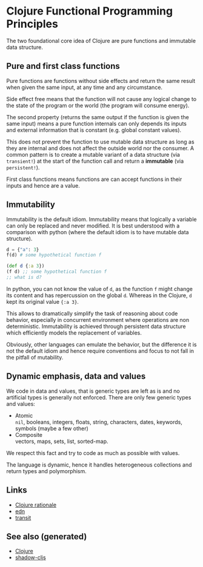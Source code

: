 # Clojure Functional Programming Principles

The two foundational core idea of Clojure are pure functions and
immutable data structure.

## Pure and first class functions

Pure functions are functions without side effects and return the same
result when given the same input, at any time and any circumstance.

Side effect free means that the function will not cause any logical
change to the state of the program or the world (the program will
consume energy).

The second property (returns the same output if the function is given
the same input) means a pure function internals can only depends its
inputs and external information that is constant (e.g. global constant
values).

This does not prevent the function to use mutable data structure as long
as they are internal and does not affect the outside world nor the
consumer. A common pattern is to create a mutable variant of a data
structure (via `transient!`) at the start of the function call and
return a **immutable** (via `persistent!`).

First class functions means functions are can accept functions in their
inputs and hence are a value.

## Immutability

Immutability is the default idiom. Immutability means that logically a
variable can only be replaced and never modified. It is best understood
with a comparison with python (where the default idiom is to have
mutable data structure).

``` python
d = {"a": 3}
f(d) # some hypothetical function f
```

``` clojure
(def d {:a 3})
(f d) ;; some hypothetical function f
;; what is d?
```

In python, you can not know the value of `d`, as the function `f` might
change its content and has repercussion on the global `d`. Whereas in
the Clojure, `d` kept its original value `{:a 3}`.

This allows to dramatically simplify the task of reasoning about code
behavior, especially in concurrent environment where operations are non
deterministic. Immutability is achieved through persistent data
structure which efficiently models the replacement of variables.

Obviously, other languages can emulate the behavior, but the difference
it is not the default idiom and hence require conventions and focus to
not fall in the pitfall of mutability.

## Dynamic emphasis, data and values

We code in data and values, that is generic types are left as is and no
artificial types is generally not enforced. There are only few generic
types and values:

  - Atomic  
    `nil`, booleans, integers, floats, string, characters, dates,
    keywords, symbols (maybe a few other)
  - Composite  
    vectors, maps, sets, list, sorted-map.

We respect this fact and try to code as much as possible with values.

The language is dynamic, hence it handles heterogeneous collections and
return types and polymorphism.

## Links

  - [Clojure rationale](https://clojure.org/about/rationale)
  - [edn](https://github.com/edn-format/edn)
  - [transit](https://blog.cognitect.com/blog/2014/7/22/transit)

## See also (generated)

  - [Clojure](./../decks/clojure.md)
  - [shadow-cljs](./20200430154647-shadow_cljs.md)
